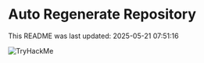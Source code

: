# Auto Regenerate Repository

This README was last updated: 2025-05-21 07:51:16

 ![TryHackMe](https://tryhackme.com/badge/533634)